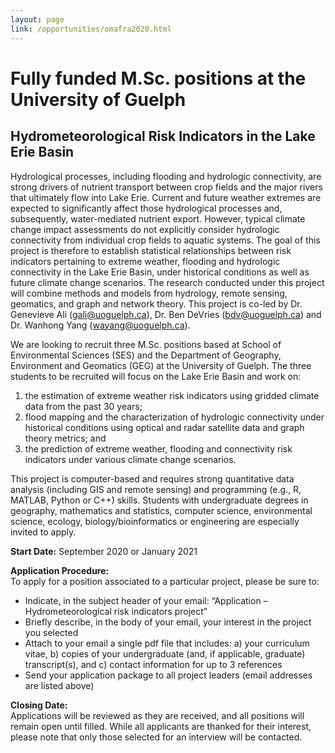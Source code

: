 ```yaml
---
layout: page
link: /opportunities/omafra2020.html
---
```


# Fully funded M.Sc. positions at the University of Guelph

## Hydrometeorological Risk Indicators in the Lake Erie Basin

Hydrological processes, including flooding and hydrologic connectivity, are strong drivers of nutrient transport between crop fields and the major rivers that ultimately flow into Lake Erie. Current and future weather extremes are expected to significantly affect those hydrological processes and, subsequently, water-mediated nutrient export. However, typical climate change impact assessments do not explicitly consider hydrologic connectivity from individual crop fields to aquatic systems. The goal of this project is therefore to establish statistical relationships between risk indicators pertaining to extreme weather, flooding and hydrologic connectivity in the Lake Erie Basin, under historical conditions as well as future climate change scenarios. The research conducted under this project will combine methods and models from hydrology, remote sensing, geomatics, and graph and network theory.  This project is co-led by Dr. Genevieve Ali (<a href="mailto:gali@uoguelph.ca">gali@uoguelph.ca</a>), Dr. Ben DeVries (<a href="mailto:bdv@uoguelph.ca">bdv@uoguelph.ca</a>) and Dr. Wanhong Yang (<a href="mailto:wayang@uoguelph.ca">wayang@uoguelph.ca</a>).

We are looking to recruit three M.Sc. positions based at School of Environmental Sciences (SES) and the Department of Geography, Environment and Geomatics (GEG) at the University of Guelph. The three students to be recruited will focus on the Lake Erie Basin and work on:  
  1. the estimation of extreme weather risk indicators using gridded climate data from the past 30 years;   
  2. flood mapping and the characterization of hydrologic connectivity under historical conditions using optical and radar satellite data and graph theory metrics; and  
  3. the prediction of extreme weather, flooding and connectivity risk indicators under various climate change scenarios.

This project is computer-based and requires strong quantitative data analysis (including GIS and remote sensing) and programming (e.g., R, MATLAB, Python or C++) skills. Students with undergraduate degrees in geography, mathematics and statistics, computer science, environmental science, ecology, biology/bioinformatics or engineering are especially invited to apply.

**Start Date:** September 2020 or January 2021

**Application Procedure:**  
To apply for a position associated to a particular project, please be sure to:  
* Indicate, in the subject header of your email: “Application – Hydrometeorological risk indicators project”  
* Briefly describe, in the body of your email, your interest in the project you selected  
* Attach to your email a single pdf file that includes: a) your curriculum vitae, b) copies of your undergraduate (and, if applicable, graduate) transcript(s), and c) contact information for up to 3 references  
* Send your application package to all project leaders (email addresses are listed above)  


**Closing Date:**  
Applications will be reviewed as they are received, and all positions will remain open until filled. While all applicants are thanked for their interest, please note that only those selected for an interview will be contacted.
